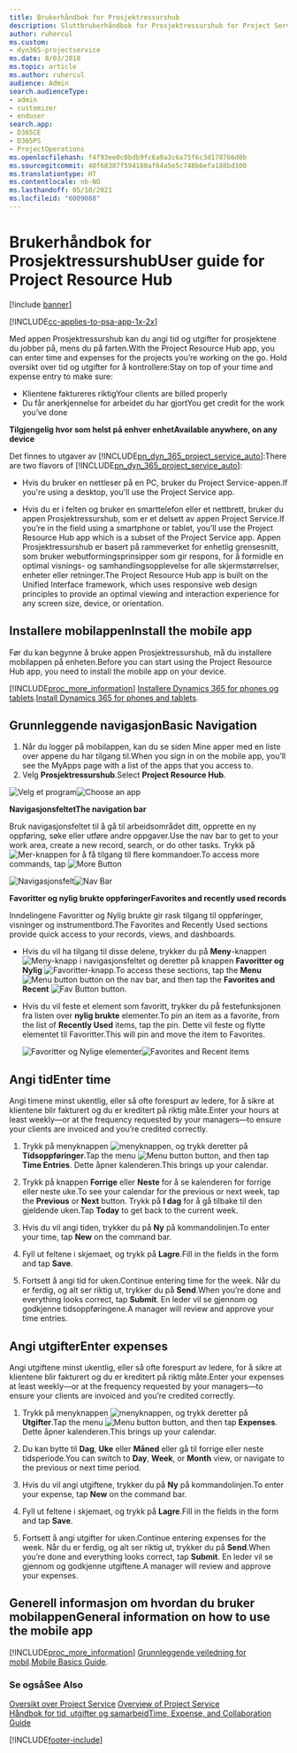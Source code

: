 ```yaml
---
title: Brukerhåndbok for Prosjektressurshub
description: Sluttbrukerhåndbok for Prosjektressurshub for Project Service
author: ruhercul
ms.custom:
- dyn365-projectservice
ms.date: 8/03/2018
ms.topic: article
ms.author: ruhercul
audience: Admin
search.audienceType:
- admin
- customizer
- enduser
search.app:
- D365CE
- D365PS
- ProjectOperations
ms.openlocfilehash: f4f93ee0c0bdb9fc6a9a3c6a75f6c3d178766d0b
ms.sourcegitcommit: 40f68387f594180af64a5e5c748b6efa188bd300
ms.translationtype: HT
ms.contentlocale: nb-NO
ms.lasthandoff: 05/10/2021
ms.locfileid: "6009088"
---
```

# <a name="user-guide-for-project-resource-hub"></a><span data-ttu-id="af995-103">Brukerhåndbok for Prosjektressurshub</span><span class="sxs-lookup"><span data-stu-id="af995-103">User guide for Project Resource Hub</span></span>

[!include [banner](../includes/psa-now-project-operations.md)]

[!INCLUDE[cc-applies-to-psa-app-1x-2x](../includes/cc-applies-to-psa-app-1x-2x.md)]

<span data-ttu-id="af995-104">Med appen Prosjektressurshub kan du angi tid og utgifter for prosjektene du jobber på, mens du på farten.</span><span class="sxs-lookup"><span data-stu-id="af995-104">With the Project Resource Hub app, you can enter time and expenses for the projects you’re working on the go.</span></span> <span data-ttu-id="af995-105">Hold oversikt over tid og utgifter for å kontrollere:</span><span class="sxs-lookup"><span data-stu-id="af995-105">Stay on top of your time and expense entry to make sure:</span></span>

- <span data-ttu-id="af995-106">Klientene faktureres riktig</span><span class="sxs-lookup"><span data-stu-id="af995-106">Your clients are billed properly</span></span>
- <span data-ttu-id="af995-107">Du får anerkjennelse for arbeidet du har gjort</span><span class="sxs-lookup"><span data-stu-id="af995-107">You get credit for the work you’ve done</span></span>

<span data-ttu-id="af995-108">**Tilgjengelig hvor som helst på enhver enhet**</span><span class="sxs-lookup"><span data-stu-id="af995-108">**Available anywhere, on any device**</span></span>

<span data-ttu-id="af995-109">Det finnes to utgaver av [!INCLUDE[pn_dyn_365_project_service_auto](../includes/pn-dyn-365-project-service-auto.md)]:</span><span class="sxs-lookup"><span data-stu-id="af995-109">There are two flavors of [!INCLUDE[pn_dyn_365_project_service_auto](../includes/pn-dyn-365-project-service-auto.md)]:</span></span> 

- <span data-ttu-id="af995-110">Hvis du bruker en nettleser på en PC, bruker du Project Service-appen.</span><span class="sxs-lookup"><span data-stu-id="af995-110">If you're using a desktop, you'll use the Project Service app.</span></span> 

- <span data-ttu-id="af995-111">Hvis du er i felten og bruker en smarttelefon eller et nettbrett, bruker du appen Prosjektressurshub, som er et delsett av appen Project Service.</span><span class="sxs-lookup"><span data-stu-id="af995-111">If you’re in the field using a smartphone or tablet, you’ll use the Project Resource Hub app which is a subset of the Project Service  app.</span></span> <span data-ttu-id="af995-112">Appen Prosjektressurshub er basert på rammeverket for enhetlig grensesnitt, som bruker webutformingsprinsipper som gir respons, for å formidle en optimal visnings- og samhandlingsopplevelse for alle skjermstørrelser, enheter eller retninger.</span><span class="sxs-lookup"><span data-stu-id="af995-112">The Project Resource Hub app is built on the Unified Interface framework, which uses responsive web design principles to provide an optimal viewing and interaction experience for any screen size, device, or orientation.</span></span> 


## <a name="install-the-mobile-app"></a><span data-ttu-id="af995-113">Installere mobilappen</span><span class="sxs-lookup"><span data-stu-id="af995-113">Install the mobile app</span></span>
<span data-ttu-id="af995-114">Før du kan begynne å bruke appen Prosjektressurshub, må du installere mobilappen på enheten.</span><span class="sxs-lookup"><span data-stu-id="af995-114">Before you can start using the Project Resource Hub app, you need to install the mobile app on your device.</span></span> 

[!INCLUDE[proc_more_information](../includes/proc-more-information.md)] <span data-ttu-id="af995-115">[Installere Dynamics 365 for phones og tablets](/dynamics365/mobile-app/install-dynamics-365-for-phones-and-tablets).</span><span class="sxs-lookup"><span data-stu-id="af995-115">[Install Dynamics 365 for phones and tablets](/dynamics365/mobile-app/install-dynamics-365-for-phones-and-tablets).</span></span>

## <a name="basic-navigation"></a><span data-ttu-id="af995-116">Grunnleggende navigasjon</span><span class="sxs-lookup"><span data-stu-id="af995-116">Basic Navigation</span></span>
1.  <span data-ttu-id="af995-117">Når du logger på mobilappen, kan du se siden Mine apper med en liste over appene du har tilgang til.</span><span class="sxs-lookup"><span data-stu-id="af995-117">When you sign in on the mobile app, you’ll see the MyApps page with a list of the apps that you access to.</span></span> 
2.  <span data-ttu-id="af995-118">Velg **Prosjektressurshub**.</span><span class="sxs-lookup"><span data-stu-id="af995-118">Select **Project Resource Hub**.</span></span>

<span data-ttu-id="af995-119">![Velg et program](media/chooseApp_1.png "Velg et program")</span><span class="sxs-lookup"><span data-stu-id="af995-119">![Choose an app](media/chooseApp_1.png "Choose an app")</span></span>

<span data-ttu-id="af995-120">**Navigasjonsfeltet**</span><span class="sxs-lookup"><span data-stu-id="af995-120">**The navigation bar**</span></span>

<span data-ttu-id="af995-121">Bruk navigasjonsfeltet til å gå til arbeidsområdet ditt, opprette en ny oppføring, søke eller utføre andre oppgaver.</span><span class="sxs-lookup"><span data-stu-id="af995-121">Use the nav bar to get to your work area, create a new record, search, or do other tasks.</span></span> <span data-ttu-id="af995-122">Trykk på ![Mer-knappen](media/MoreButton.png "Mer-knappen") for å få tilgang til flere kommandoer.</span><span class="sxs-lookup"><span data-stu-id="af995-122">To access more commands, tap ![More Button](media/MoreButton.png "More Button")</span></span>

<span data-ttu-id="af995-123">![Navigasjonsfelt](media/NavBar_2.png "Navigasjonsfelt")</span><span class="sxs-lookup"><span data-stu-id="af995-123">![Nav Bar](media/NavBar_2.png "Nav Bar")</span></span>

<span data-ttu-id="af995-124">**Favoritter og nylig brukte oppføringer**</span><span class="sxs-lookup"><span data-stu-id="af995-124">**Favorites and recently used records**</span></span>

<span data-ttu-id="af995-125">Inndelingene Favoritter og Nylig brukte gir rask tilgang til oppføringer, visninger og instrumentbord.</span><span class="sxs-lookup"><span data-stu-id="af995-125">The Favorites and Recently Used sections provide quick access to your records, views, and dashboards.</span></span> 

- <span data-ttu-id="af995-126">Hvis du vil ha tilgang til disse delene, trykker du på **Meny**-knappen ![Meny-knapp](media/MenuButton.png "Menyknapp") i navigasjonsfeltet og deretter på knappen **Favoritter og Nylig** ![Favoritter-knapp](media/FavButton.png "Favorittknapp").</span><span class="sxs-lookup"><span data-stu-id="af995-126">To access these sections, tap the **Menu** ![Menu button](media/MenuButton.png "Menu button") button on the nav bar, and then tap the **Favorites and Recent** ![Fav Button](media/FavButton.png "Fav Button") button.</span></span>

- <span data-ttu-id="af995-127">Hvis du vil feste et element som favoritt, trykker du på festefunksjonen fra listen over **nylig brukte** elementer.</span><span class="sxs-lookup"><span data-stu-id="af995-127">To pin an item as a favorite, from the list of **Recently Used** items, tap the pin.</span></span> <span data-ttu-id="af995-128">Dette vil feste og flytte elementet til Favoritter.</span><span class="sxs-lookup"><span data-stu-id="af995-128">This will pin and move the item to Favorites.</span></span>

  <span data-ttu-id="af995-129">![Favoritter og Nylige elementer](media/Favs_3.png "Favoritter og Nylige elementer")</span><span class="sxs-lookup"><span data-stu-id="af995-129">![Favorites and Recent items](media/Favs_3.png "Favorites and Recent items")</span></span>
 
## <a name="enter-time"></a><span data-ttu-id="af995-130">Angi tid</span><span class="sxs-lookup"><span data-stu-id="af995-130">Enter time</span></span>
<span data-ttu-id="af995-131">Angi timene minst ukentlig, eller så ofte forespurt av ledere, for å sikre at klientene blir fakturert og du er kreditert på riktig måte.</span><span class="sxs-lookup"><span data-stu-id="af995-131">Enter your hours at least weekly—or at the frequency requested by your managers—to ensure your clients are invoiced and you’re credited correctly.</span></span>

1. <span data-ttu-id="af995-132">Trykk på menyknappen ![menyknappen](media/MenuButton.png "Menyknapp"), og trykk deretter på **Tidsoppføringer**.</span><span class="sxs-lookup"><span data-stu-id="af995-132">Tap the menu ![Menu button](media/MenuButton.png "Menu button") button, and then tap **Time Entries**.</span></span> <span data-ttu-id="af995-133">Dette åpner kalenderen.</span><span class="sxs-lookup"><span data-stu-id="af995-133">This brings up your calendar.</span></span>

2. <span data-ttu-id="af995-134">Trykk på knappen **Forrige** eller **Neste** for å se kalenderen for forrige eller neste uke.</span><span class="sxs-lookup"><span data-stu-id="af995-134">To see your calendar for the previous or next week, tap the **Previous** or **Next** button.</span></span> <span data-ttu-id="af995-135">Trykk på **I dag** for å gå tilbake til den gjeldende uken.</span><span class="sxs-lookup"><span data-stu-id="af995-135">Tap **Today** to get back to the current week.</span></span>

3. <span data-ttu-id="af995-136">Hvis du vil angi tiden, trykker du på **Ny** på kommandolinjen.</span><span class="sxs-lookup"><span data-stu-id="af995-136">To enter your time, tap **New** on the command bar.</span></span> 

4. <span data-ttu-id="af995-137">Fyll ut feltene i skjemaet, og trykk på **Lagre**.</span><span class="sxs-lookup"><span data-stu-id="af995-137">Fill in the fields in the form and tap **Save**.</span></span>

5. <span data-ttu-id="af995-138">Fortsett å angi tid for uken.</span><span class="sxs-lookup"><span data-stu-id="af995-138">Continue entering time for the week.</span></span> <span data-ttu-id="af995-139">Når du er ferdig, og alt ser riktig ut, trykker du på **Send**.</span><span class="sxs-lookup"><span data-stu-id="af995-139">When you’re done and everything looks correct, tap **Submit**.</span></span> <span data-ttu-id="af995-140">En leder vil se gjennom og godkjenne tidsoppføringene.</span><span class="sxs-lookup"><span data-stu-id="af995-140">A manager will review and approve your time entries.</span></span>

## <a name="enter-expenses"></a><span data-ttu-id="af995-141">Angi utgifter</span><span class="sxs-lookup"><span data-stu-id="af995-141">Enter expenses</span></span> 
<span data-ttu-id="af995-142">Angi utgiftene minst ukentlig, eller så ofte forespurt av ledere, for å sikre at klientene blir fakturert og du er kreditert på riktig måte.</span><span class="sxs-lookup"><span data-stu-id="af995-142">Enter your expenses at least weekly—or at the frequency requested by your managers—to ensure your clients are invoiced and you’re credited correctly.</span></span>

1. <span data-ttu-id="af995-143">Trykk på menyknappen ![menyknappen](media/MenuButton.png "Menyknapp"), og trykk deretter på **Utgifter**.</span><span class="sxs-lookup"><span data-stu-id="af995-143">Tap the menu ![Menu button](media/MenuButton.png "Menu button") button, and then tap **Expenses**.</span></span> <span data-ttu-id="af995-144">Dette åpner kalenderen.</span><span class="sxs-lookup"><span data-stu-id="af995-144">This brings up your calendar.</span></span>

2. <span data-ttu-id="af995-145">Du kan bytte til **Dag**, **Uke** eller **Måned** eller gå til forrige eller neste tidsperiode.</span><span class="sxs-lookup"><span data-stu-id="af995-145">You can switch to **Day**, **Week**, or **Month** view, or navigate to the previous or next time period.</span></span> 

3. <span data-ttu-id="af995-146">Hvis du vil angi utgiftene, trykker du på **Ny** på kommandolinjen.</span><span class="sxs-lookup"><span data-stu-id="af995-146">To enter your expense, tap **New** on the command bar.</span></span> 

4. <span data-ttu-id="af995-147">Fyll ut feltene i skjemaet, og trykk på **Lagre**.</span><span class="sxs-lookup"><span data-stu-id="af995-147">Fill in the fields in the form and tap **Save**.</span></span>

5. <span data-ttu-id="af995-148">Fortsett å angi utgifter for uken.</span><span class="sxs-lookup"><span data-stu-id="af995-148">Continue entering expenses for the week.</span></span> <span data-ttu-id="af995-149">Når du er ferdig, og alt ser riktig ut, trykker du på **Send**.</span><span class="sxs-lookup"><span data-stu-id="af995-149">When you’re done and everything looks correct, tap **Submit**.</span></span> <span data-ttu-id="af995-150">En leder vil se gjennom og godkjenne utgiftene.</span><span class="sxs-lookup"><span data-stu-id="af995-150">A manager will review and approve your expenses.</span></span>

## <a name="general-information-on-how-to-use-the-mobile-app"></a><span data-ttu-id="af995-151">Generell informasjon om hvordan du bruker mobilappen</span><span class="sxs-lookup"><span data-stu-id="af995-151">General information on how to use the mobile app</span></span> 
[!INCLUDE[proc_more_information](../includes/proc-more-information.md)] <span data-ttu-id="af995-152">[Grunnleggende veiledning for mobil](/dynamics365/mobile-app/dynamics-365-phones-tablets-users-guide).</span><span class="sxs-lookup"><span data-stu-id="af995-152">[Mobile Basics Guide](/dynamics365/mobile-app/dynamics-365-phones-tablets-users-guide).</span></span>

### <a name="see-also"></a><span data-ttu-id="af995-153">Se også</span><span class="sxs-lookup"><span data-stu-id="af995-153">See Also</span></span>  
 <span data-ttu-id="af995-154">[Oversikt over Project Service](../psa/overview.md) </span><span class="sxs-lookup"><span data-stu-id="af995-154">[Overview of Project Service](../psa/overview.md) </span></span>  
 [<span data-ttu-id="af995-155">Håndbok for tid, utgifter og samarbeid</span><span class="sxs-lookup"><span data-stu-id="af995-155">Time, Expense, and Collaboration Guide</span></span>](../psa/time-expense-collaboration-guide.md)   
 


[!INCLUDE[footer-include](../includes/footer-banner.md)]